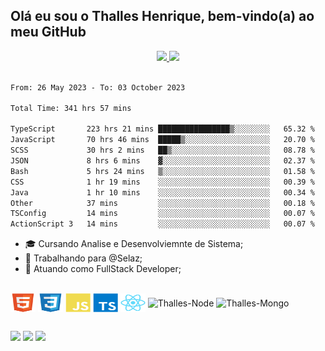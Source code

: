 ## Olá eu sou o Thalles Henrique, bem-vindo(a) ao meu GitHub

<div align="center">
  <a href="https://github.com/Thalles-HsA">
  <img height="180em" src="https://github-readme-stats.vercel.app/api?username=Thalles-HsA&show_icons=true&theme=radical&include_all_commits=true&count_private=true"/>
  <img height="180em" src="https://github-readme-stats.vercel.app/api/top-langs/?username=Thalles-HsA&exclude_repo=github-readme-stats,Pong,Freeway-JS&langs_count=5&theme=radical"/>
</div><br>
  
  <!--START_SECTION:waka-->

```txt
From: 26 May 2023 - To: 03 October 2023

Total Time: 341 hrs 57 mins

TypeScript       223 hrs 21 mins ████████████████▒░░░░░░░░   65.32 %
JavaScript       70 hrs 46 mins  █████▒░░░░░░░░░░░░░░░░░░░   20.70 %
SCSS             30 hrs 2 mins   ██▒░░░░░░░░░░░░░░░░░░░░░░   08.78 %
JSON             8 hrs 6 mins    ▓░░░░░░░░░░░░░░░░░░░░░░░░   02.37 %
Bash             5 hrs 24 mins   ▒░░░░░░░░░░░░░░░░░░░░░░░░   01.58 %
CSS              1 hr 19 mins    ░░░░░░░░░░░░░░░░░░░░░░░░░   00.39 %
Java             1 hr 10 mins    ░░░░░░░░░░░░░░░░░░░░░░░░░   00.34 %
Other            37 mins         ░░░░░░░░░░░░░░░░░░░░░░░░░   00.18 %
TSConfig         14 mins         ░░░░░░░░░░░░░░░░░░░░░░░░░   00.07 %
ActionScript 3   14 mins         ░░░░░░░░░░░░░░░░░░░░░░░░░   00.07 %
```

<!--END_SECTION:waka-->

  - 🎓 Cursando Analise e Desenvolviemnte de Sistema;
  - 🌱 Trabalhando para @Selaz;
  - 🎯 Atuando como FullStack Developer;
 
<div style="display: inline_block"><br>
  <img align="center" alt="Thalles-HTML" height="30" width="40" src="https://raw.githubusercontent.com/devicons/devicon/master/icons/html5/html5-original.svg">
  <img align="center" alt="Thalles-CSS" height="30" width="40" src="https://raw.githubusercontent.com/devicons/devicon/master/icons/css3/css3-original.svg">
  <img align="center" alt="Thalles-Js" height="30" width="40" src="https://raw.githubusercontent.com/devicons/devicon/master/icons/javascript/javascript-plain.svg">
  <img align="center" alt="Thalles-Ts" height="30" width="40" src="https://raw.githubusercontent.com/devicons/devicon/master/icons/typescript/typescript-plain.svg">
  <img align="center" alt="Thalles-React" height="30" width="40" src="https://raw.githubusercontent.com/devicons/devicon/master/icons/react/react-original.svg">
  <img align="center" alt="Thalles-Node" height="30" width="40" src="https://cdn.jsdelivr.net/gh/devicons/devicon/icons/nodejs/nodejs-original.svg" />
  <img align="center" alt="Thalles-Mongo" height="30" width="40" src="https://cdn.jsdelivr.net/gh/devicons/devicon/icons/mongodb/mongodb-original.svg" />
  
</div>

 ##
  
<div>
  <a href="https://www.linkedin.com/in/thalles-hsa" target="_blank"><img src="https://img.shields.io/badge/-LinkedIn-%230077B5?style=for-the-badge&logo=linkedin&logoColor=white" target="_blank"></a> 
  <a href="https://instagram.com/thalleshsa" target="_blank"><img src="https://img.shields.io/badge/-Instagram-%23E4405F?style=for-the-badge&logo=instagram&logoColor=white" target="_blank"></a>
  <a href = "mailto:thsa.henrique@gmail.com"><img src="https://img.shields.io/badge/-Gmail-%23333?style=for-the-badge&logo=gmail&logoColor=white" target="_blank"></a>
   
</div>

